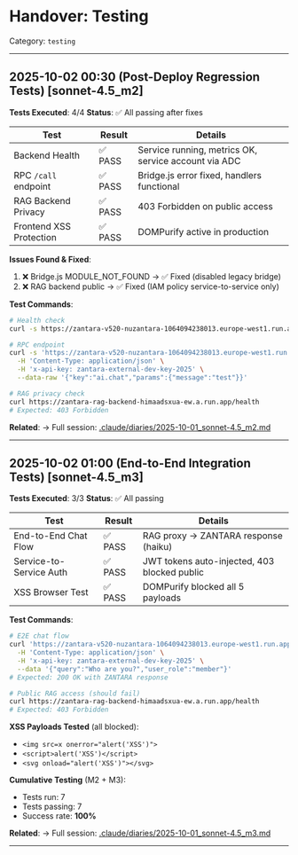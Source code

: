 # Handover: Testing

Category: `testing`

---

## 2025-10-02 00:30 (Post-Deploy Regression Tests) [sonnet-4.5_m2]

**Tests Executed**: 4/4
**Status**: ✅ All passing after fixes

| Test | Result | Details |
|------|--------|---------|
| Backend Health | ✅ PASS | Service running, metrics OK, service account via ADC |
| RPC `/call` endpoint | ✅ PASS | Bridge.js error fixed, handlers functional |
| RAG Backend Privacy | ✅ PASS | 403 Forbidden on public access |
| Frontend XSS Protection | ✅ PASS | DOMPurify active in production |

**Issues Found & Fixed**:
1. ❌ Bridge.js MODULE_NOT_FOUND → ✅ Fixed (disabled legacy bridge)
2. ❌ RAG backend public → ✅ Fixed (IAM policy service-to-service only)

**Test Commands**:
```bash
# Health check
curl -s https://zantara-v520-nuzantara-1064094238013.europe-west1.run.app/health

# RPC endpoint
curl -s 'https://zantara-v520-nuzantara-1064094238013.europe-west1.run.app/call' \
  -H 'Content-Type: application/json' \
  -H 'x-api-key: zantara-external-dev-key-2025' \
  --data-raw '{"key":"ai.chat","params":{"message":"test"}}'

# RAG privacy check
curl https://zantara-rag-backend-himaadsxua-ew.a.run.app/health
# Expected: 403 Forbidden
```

**Related**:
→ Full session: [.claude/diaries/2025-10-01_sonnet-4.5_m2.md](#test-results)

---

## 2025-10-02 01:00 (End-to-End Integration Tests) [sonnet-4.5_m3]

**Tests Executed**: 3/3
**Status**: ✅ All passing

| Test | Result | Details |
|------|--------|---------|
| End-to-End Chat Flow | ✅ PASS | RAG proxy → ZANTARA response (haiku) |
| Service-to-Service Auth | ✅ PASS | JWT tokens auto-injected, 403 blocked public |
| XSS Browser Test | ✅ PASS | DOMPurify blocked all 5 payloads |

**Test Commands**:
```bash
# E2E chat flow
curl 'https://zantara-v520-nuzantara-1064094238013.europe-west1.run.app/api/rag/bali-zero' \
  -H 'Content-Type: application/json' \
  -H 'x-api-key: zantara-external-dev-key-2025' \
  --data '{"query":"Who are you?","user_role":"member"}'
# Expected: 200 OK with ZANTARA response

# Public RAG access (should fail)
curl https://zantara-rag-backend-himaadsxua-ew.a.run.app/health
# Expected: 403 Forbidden
```

**XSS Payloads Tested** (all blocked):
- `<img src=x onerror="alert('XSS')">`
- `<script>alert('XSS')</script>`
- `<svg onload="alert('XSS')"></svg>`

**Cumulative Testing** (M2 + M3):
- Tests run: 7
- Tests passing: 7
- Success rate: **100%**

**Related**:
→ Full session: [.claude/diaries/2025-10-01_sonnet-4.5_m3.md](#session-complete)

---
